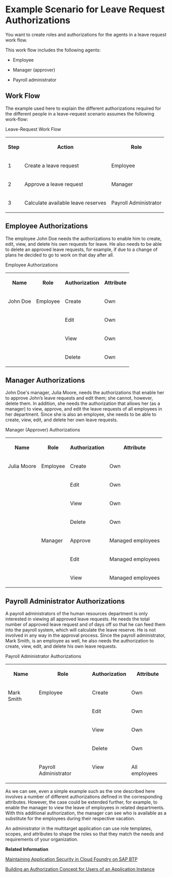 <!-- loio4b110625a46d4df290009813c309ccfb -->

# Example Scenario for Leave Request Authorizations

You want to create roles and authorizations for the agents in a leave request work flow.

This work flow includes the following agents:

-   Employee

-   Manager \(approver\)

-   Payroll administrator




## Work Flow

The example used here to explain the different authorizations required for the different people in a leave-request scenario assumes the following work-flow:

<a name="loio4b110625a46d4df290009813c309ccfb__table_uq2_x4g_mw"/>Leave-Request Work Flow


<table>
<tr>
<th valign="top">

Step



</th>
<th valign="top">

Action



</th>
<th valign="top">

Role



</th>
</tr>
<tr>
<td valign="top">

1



</td>
<td valign="top">

Create a leave request



</td>
<td valign="top">

Employee



</td>
</tr>
<tr>
<td valign="top">

2



</td>
<td valign="top">

Approve a leave request



</td>
<td valign="top">

Manager



</td>
</tr>
<tr>
<td valign="top">

3



</td>
<td valign="top">

Calculate available leave reserves



</td>
<td valign="top">

Payroll Administrator



</td>
</tr>
</table>



## Employee Authorizations

The employee John Doe needs the authorizations to enable him to create, edit, view, and delete his own requests for leave. He also needs to be able to delete an approved leave requests, for example, if due to a change of plans he decided to go to work on that day after all.

<a name="loio4b110625a46d4df290009813c309ccfb__table_ymn_fcr_st"/>Employee Authorizations


<table>
<tr>
<th valign="top">

Name



</th>
<th valign="top">

Role



</th>
<th valign="top">

Authorization



</th>
<th valign="top">

Attribute



</th>
</tr>
<tr>
<td valign="top" rowspan="4">

John Doe



</td>
<td valign="top" rowspan="4">

Employee



</td>
<td valign="top">

Create



</td>
<td valign="top">

Own



</td>
</tr>
<tr>
<td valign="top">

Edit



</td>
<td valign="top">

Own



</td>
</tr>
<tr>
<td valign="top">

View



</td>
<td valign="top">

Own



</td>
</tr>
<tr>
<td valign="top">

Delete



</td>
<td valign="top">

Own



</td>
</tr>
</table>



## Manager Authorizations

John Doe's manager, Julia Moore, needs the authorizations that enable her to approve John’s leave requests and edit them; she cannot, however, delete them. In addition, she needs the authorization that allows her \(as a manager\) to view, approve, and edit the leave requests of all employees in her department. Since she is also an employee, she needs to be able to create, view, edit, and delete her own leave requests.

<a name="loio4b110625a46d4df290009813c309ccfb__table_w4c_zdr_st"/>Manager \(Approver\) Authorizations


<table>
<tr>
<th valign="top">

Name



</th>
<th valign="top">

Role



</th>
<th valign="top">

Authorization



</th>
<th valign="top">

Attribute



</th>
</tr>
<tr>
<td valign="top" rowspan="7">

Julia Moore



</td>
<td valign="top" rowspan="4">

Employee



</td>
<td valign="top">

Create



</td>
<td valign="top">

Own



</td>
</tr>
<tr>
<td valign="top">

Edit



</td>
<td valign="top">

Own



</td>
</tr>
<tr>
<td valign="top">

View



</td>
<td valign="top">

Own



</td>
</tr>
<tr>
<td valign="top">

Delete



</td>
<td valign="top">

Own



</td>
</tr>
<tr>
<td valign="top" rowspan="3">

Manager



</td>
<td valign="top">

Approve



</td>
<td valign="top">

Managed employees



</td>
</tr>
<tr>
<td valign="top">

Edit



</td>
<td valign="top">

Managed employees



</td>
</tr>
<tr>
<td valign="top">

View



</td>
<td valign="top">

Managed employees



</td>
</tr>
</table>



## Payroll Administrator Authorizations

A payroll administrators of the human resources department is only interested in viewing all approved leave requests. He needs the total number of approved leave request and of days off so that he can feed them into the payroll system, which will calculate the leave reserve. He is not involved in any way in the approval process. Since the payroll administrator, Mark Smith, is an employee as well, he also needs the authorization to create, view, edit, and delete his own leave requests.

<a name="loio4b110625a46d4df290009813c309ccfb__table_fs1_3pw_st"/>Payroll Administrator Authorizations


<table>
<tr>
<th valign="top">

Name



</th>
<th valign="top">

Role



</th>
<th valign="top">

Authorization



</th>
<th valign="top">

Attribute



</th>
</tr>
<tr>
<td valign="top" rowspan="5">

Mark Smith



</td>
<td valign="top" rowspan="4">

Employee



</td>
<td valign="top">

Create



</td>
<td valign="top">

Own



</td>
</tr>
<tr>
<td valign="top">

Edit



</td>
<td valign="top">

Own



</td>
</tr>
<tr>
<td valign="top">

View



</td>
<td valign="top">

Own



</td>
</tr>
<tr>
<td valign="top">

Delete



</td>
<td valign="top">

Own



</td>
</tr>
<tr>
<td valign="top">

Payroll Administrator



</td>
<td valign="top">

View



</td>
<td valign="top">

All employees



</td>
</tr>
</table>



As we can see, even a simple example such as the one described here involves a number of different authorizations defined in the corresponding attributes. However, the case could be extended further, for example, to enable the manager to view the leave of employees in related departments. With this additional authorization, the manager can see who is available as a substitute for the employees during their respective vacation.

An administrator in the multitarget application can use role templates, scopes, and attributes to shape the roles so that they match the needs and requirements of your organization.

**Related Information**  


[Maintaining Application Security in Cloud Foundry on SAP BTP](maintaining-application-security-in-cloud-foundry-on-sap-btp-35d910e.md "Set up the security components required in the context of multitarget applications on SAP BTP .")

[Building an Authorization Concept for Users of an Application Instance](building-an-authorization-concept-for-users-of-an-application-instance-0dd773f.md "Business users in an SAP HANA multitarget application should have different authorizations because they work in different jobs.")

